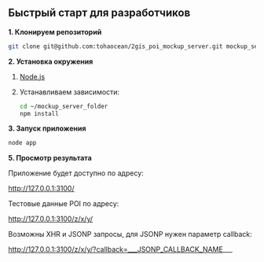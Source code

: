 ## Быстрый старт для разработчиков
**1. Клонируем репозиторий**
```bash
git clone git@github.com:tohaocean/2gis_poi_mockup_server.git mockup_server_folder
```

**2. Установка окружения**

1. [Node.js](http://nodejs.org/)
2. Устанавливаем зависимости:

    ```bash
    cd ~/mockup_server_folder
    npm install
    ```

**3. Запуск приложения**
```bash
node app
```

**5. Просмотр результата**

Приложение будет доступно по адресу:

http://127.0.0.1:3100/

Тестовые данные POI по адресу:

http://127.0.0.1:3100/z/x/y/

Возможны XHR и JSONP запросы, для JSONP нужен параметр callback:

http://127.0.0.1:3100/z/x/y/?callback=___JSONP_CALLBACK_NAME___